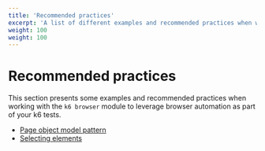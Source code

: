 ```yaml
---
title: 'Recommended practices'
excerpt: 'A list of different examples and recommended practices when working with the k6 browser module'
weight: 100
weight: 100
---
```


# Recommended practices

This section presents some examples and recommended practices when working with the `k6 browser` module to leverage browser automation as part of your k6 tests.

- [Page object model pattern](/using-k6-browser/recommended-practices/page-object-model-pattern)
- [Selecting elements](https://grafana.com/docs/k6/<K6_VERSION>/using-k6-browser/recommended-practices/selecting-elements)
